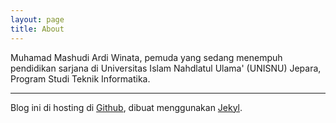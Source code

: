 ```yaml
---
layout: page
title: About
---
```


Muhamad Mashudi Ardi Winata, pemuda yang sedang menempuh pendidikan sarjana di Universitas Islam Nahdlatul Ulama' (UNISNU) Jepara, Program Studi Teknik Informatika.

***

Blog ini di hosting di [Github](http://github.com/), dibuat menggunakan [Jekyl](http://jekyllrb.com/).